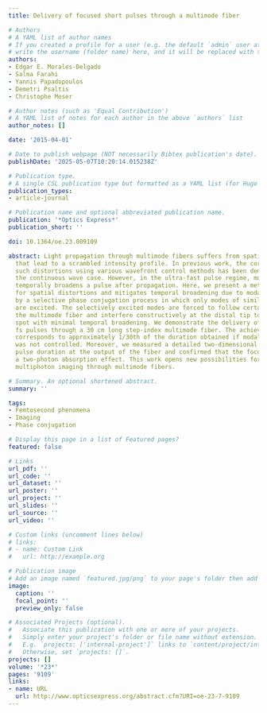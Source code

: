 ```yaml
---
title: Delivery of focused short pulses through a multimode fiber

# Authors
# A YAML list of author names
# If you created a profile for a user (e.g. the default `admin` user at `content/authors/admin/`), 
# write the username (folder name) here, and it will be replaced with their full name and linked to their profile.
authors:
- Edgar E. Morales-Delgado
- Salma Farahi
- Yannis Papadopoulos
- Demetri Psaltis
- Christophe Moser

# Author notes (such as 'Equal Contribution')
# A YAML list of notes for each author in the above `authors` list
author_notes: []

date: '2015-04-01'

# Date to publish webpage (NOT necessarily Bibtex publication's date).
publishDate: '2025-05-07T10:20:14.015238Z'

# Publication type.
# A single CSL publication type but formatted as a YAML list (for Hugo requirements).
publication_types:
- article-journal

# Publication name and optional abbreviated publication name.
publication: '*Optics Express*'
publication_short: ''

doi: 10.1364/oe.23.009109

abstract: Light propagation through multimode fibers suffers from spatial distortions
  that lead to a scrambled intensity profile. In previous work, the correction of
  such distortions using various wavefront control methods has been demonstrated in
  the continuous wave case. However, in the ultra-fast pulse regime, modal dispersion
  temporally broadens a pulse after propagation. Here, we present a method that compensates
  for spatial distortions and mitigates temporal broadening due to modal dispersion
  by a selective phase conjugation process in which only modes of similar group velocities
  are excited. The selectively excited modes are forced to follow certain paths through
  the multimode fiber and interfere constructively at the distal tip to form a focused
  spot with minimal temporal broadening. We demonstrate the delivery of focused 500
  fs pulses through a 30 cm long step-index multimode fiber. The achieved pulse duration
  corresponds to approximately 1/30th of the duration obtained if modal dispersion
  was not controlled. Moreover, we measured a detailed two-dimensional map of the
  pulse duration at the output of the fiber and confirmed that the focused spot produces
  a two-photon absorption effect. This work opens new possibilities for ultra-thin
  multiphoton imaging through multimode fibers.

# Summary. An optional shortened abstract.
summary: ''

tags:
- Femtosecond phenomena
- Imaging
- Phase conjugation

# Display this page in a list of Featured pages?
featured: false

# Links
url_pdf: ''
url_code: ''
url_dataset: ''
url_poster: ''
url_project: ''
url_slides: ''
url_source: ''
url_video: ''

# Custom links (uncomment lines below)
# links:
# - name: Custom Link
#   url: http://example.org

# Publication image
# Add an image named `featured.jpg/png` to your page's folder then add a caption below.
image:
  caption: ''
  focal_point: ''
  preview_only: false

# Associated Projects (optional).
#   Associate this publication with one or more of your projects.
#   Simply enter your project's folder or file name without extension.
#   E.g. `projects: ['internal-project']` links to `content/project/internal-project/index.md`.
#   Otherwise, set `projects: []`.
projects: []
volume: '*23*'
pages: '9109'
links:
- name: URL
  url: http://www.opticsexpress.org/abstract.cfm?URI=oe-23-7-9109
---
```



